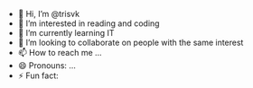 - 👋 Hi, I’m @trisvk
- 👀 I’m interested in reading and coding
- 🌱 I’m currently learning IT
- 💞️ I’m looking to collaborate on people with the same interest
- 📫 How to reach me ...
- 😄 Pronouns: ...
- ⚡ Fun fact: 

<!---
trisvk/trisvk is a ✨ special ✨ repository because its `README.md` (this file) appears on your GitHub profile.
You can click the Preview link to take a look at your changes.
--->
